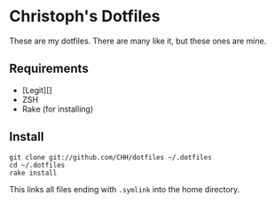 # Christoph's Dotfiles

These are my dotfiles. There are many like it, but these ones are mine.

## Requirements

 * [Legit][]
 * ZSH
 * Rake (for installing)

## Install

    git clone git://github.com/CHH/dotfiles ~/.dotfiles
    cd ~/.dotfiles
    rake install

This links all files ending with `.symlink` into the home directory.

